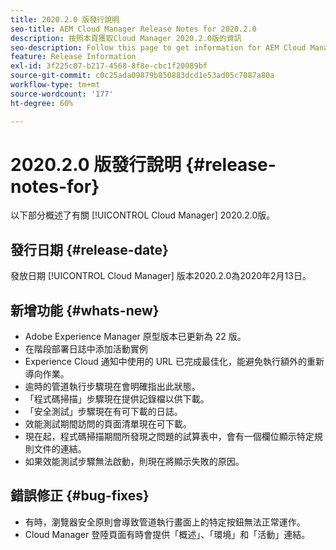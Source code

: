 ```yaml
---
title: 2020.2.0 版發行說明
seo-title: AEM Cloud Manager Release Notes for 2020.2.0
description: 按照本頁獲取Cloud Manager 2020.2.0版的資訊
seo-description: Follow this page to get information for AEM Cloud Manager Release 2020.2.0
feature: Release Information
exl-id: 3f225c07-b217-4568-8f8e-cbc1f20989bf
source-git-commit: c0c25ada09879b850883dcd1e53ad05c7087a80a
workflow-type: tm+mt
source-wordcount: '177'
ht-degree: 60%

---
```


# 2020.2.0 版發行說明 {#release-notes-for}

以下部分概述了有關 [!UICONTROL Cloud Manager] 2020.2.0版。

## 發行日期 {#release-date}

發放日期 [!UICONTROL Cloud Manager] 版本2020.2.0為2020年2月13日。

## 新增功能 {#whats-new}

* Adobe Experience Manager 原型版本已更新為 22 版。
* 在階段部署日誌中添加活動實例
* Experience Cloud 通知中使用的 URL 已完成最佳化，能避免執行額外的重新導向作業。
* 逾時的管道執行步驟現在會明確指出此狀態。
* 「程式碼掃描」步驟現在提供記錄檔以供下載。
* 「安全測試」步驟現在有可下載的日誌。
* 效能測試期間訪問的頁面清單現在可下載。
* 現在起，程式碼掃描期間所發現之問題的試算表中，會有一個欄位顯示特定規則文件的連結。
* 如果效能測試步驟無法啟動，則現在將顯示失敗的原因。

## 錯誤修正 {#bug-fixes}

* 有時，瀏覽器安全原則會導致管道執行畫面上的特定按鈕無法正常運作。
* Cloud Manager 登陸頁面有時會提供「概述」、「環境」和「活動」連結。

